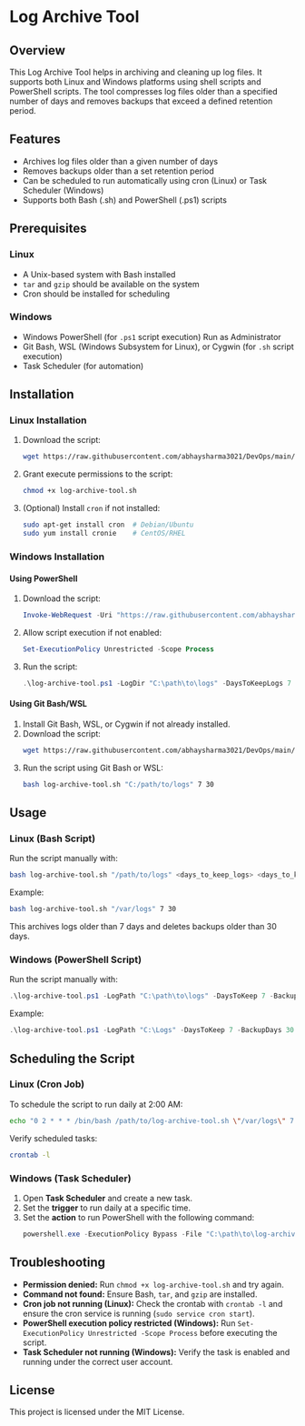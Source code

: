# Log Archive Tool

## Overview

This Log Archive Tool helps in archiving and cleaning up log files. It supports both Linux and Windows platforms using shell scripts and PowerShell scripts. The tool compresses log files older than a specified number of days and removes backups that exceed a defined retention period.

## Features

- Archives log files older than a given number of days
- Removes backups older than a set retention period
- Can be scheduled to run automatically using cron (Linux) or Task Scheduler (Windows)
- Supports both Bash (.sh) and PowerShell (.ps1) scripts

## Prerequisites

### Linux

- A Unix-based system with Bash installed
- `tar` and `gzip` should be available on the system
- Cron should be installed for scheduling

### Windows

- Windows PowerShell (for `.ps1` script execution) Run as Administrator
- Git Bash, WSL (Windows Subsystem for Linux), or Cygwin (for `.sh` script execution)
- Task Scheduler (for automation)

## Installation

### Linux Installation

1. Download the script:
   ```sh
   wget https://raw.githubusercontent.com/abhaysharma3021/DevOps/main/Log%20Archive%20Tool/log-archive-tool.sh -O log-archive-tool.sh
   ```
2. Grant execute permissions to the script:
   ```sh
   chmod +x log-archive-tool.sh
   ```
3. (Optional) Install `cron` if not installed:
   ```sh
   sudo apt-get install cron  # Debian/Ubuntu
   sudo yum install cronie    # CentOS/RHEL
   ```

### Windows Installation

#### Using PowerShell

1. Download the script:
   ```powershell
   Invoke-WebRequest -Uri "https://raw.githubusercontent.com/abhaysharma3021/DevOps/main/Log%20Archive%20Tool/log-archive-tool.ps1" -OutFile "log-archive-tool.ps1"
   ```
2. Allow script execution if not enabled:
   ```powershell
   Set-ExecutionPolicy Unrestricted -Scope Process
   ```
3. Run the script:
   ```powershell
   .\log-archive-tool.ps1 -LogDir "C:\path\to\logs" -DaysToKeepLogs 7 -DaysToKeepBackups 30
   ```

#### Using Git Bash/WSL

1. Install Git Bash, WSL, or Cygwin if not already installed.
2. Download the script:
   ```sh
   wget https://raw.githubusercontent.com/abhaysharma3021/DevOps/main/Log%20Archive%20Tool/log-archive-tool.sh -O log-archive-tool.sh
   ```
3. Run the script using Git Bash or WSL:
   ```sh
   bash log-archive-tool.sh "C:/path/to/logs" 7 30
   ```

## Usage

### Linux (Bash Script)

Run the script manually with:

```sh
bash log-archive-tool.sh "/path/to/logs" <days_to_keep_logs> <days_to_keep_backups>
```

Example:

```sh
bash log-archive-tool.sh "/var/logs" 7 30
```

This archives logs older than 7 days and deletes backups older than 30 days.

### Windows (PowerShell Script)

Run the script manually with:

```powershell
.\log-archive-tool.ps1 -LogPath "C:\path\to\logs" -DaysToKeep 7 -BackupDays 30
```

Example:

```powershell
.\log-archive-tool.ps1 -LogPath "C:\Logs" -DaysToKeep 7 -BackupDays 30
```

## Scheduling the Script

### Linux (Cron Job)

To schedule the script to run daily at 2:00 AM:

```sh
echo "0 2 * * * /bin/bash /path/to/log-archive-tool.sh \"/var/logs\" 7 30" | crontab -
```

Verify scheduled tasks:

```sh
crontab -l
```

### Windows (Task Scheduler)

1. Open **Task Scheduler** and create a new task.
2. Set the **trigger** to run daily at a specific time.
3. Set the **action** to run PowerShell with the following command:
   ```powershell
   powershell.exe -ExecutionPolicy Bypass -File "C:\path\to\log-archive-tool.ps1" -LogPath "C:\Logs" -DaysToKeep 7 -BackupDays 30
   ```

## Troubleshooting

- **Permission denied:** Run `chmod +x log-archive-tool.sh` and try again.
- **Command not found:** Ensure Bash, `tar`, and `gzip` are installed.
- **Cron job not running (Linux):** Check the crontab with `crontab -l` and ensure the cron service is running (`sudo service cron start`).
- **PowerShell execution policy restricted (Windows):** Run `Set-ExecutionPolicy Unrestricted -Scope Process` before executing the script.
- **Task Scheduler not running (Windows):** Verify the task is enabled and running under the correct user account.

## License

This project is licensed under the MIT License.

